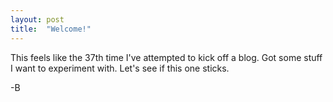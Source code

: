 ```yaml
---
layout: post
title:  "Welcome!"
---
```


This feels like the 37th time I've attempted to kick off a blog. Got some stuff I want to experiment with. Let's see if this one sticks.

-B
